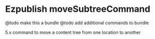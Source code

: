 Ezpublish moveSubtreeCommand
=============================

@todo make this a bundle
@todo add additional commands to bundle

5.x command to move a content tree from one location to another
